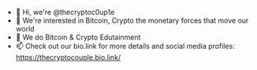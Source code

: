 - 👋 Hi, we're @thecryptoc0up1e
- 👀 We're interested in Bitcoin, Crypto the monetary forces that move our world
- 🌱 We do Bitcoin & Crypto Edutainment
- 📫 Check out our bio.link for more details and social media profiles: https://thecryptocouple.bio.link/

<!---
thecryptoc0up1e/thecryptoc0up1e is a ✨ special ✨ repository because its `README.md` (this file) appears on your GitHub profile.
You can click the Preview link to take a look at your changes.
--->
